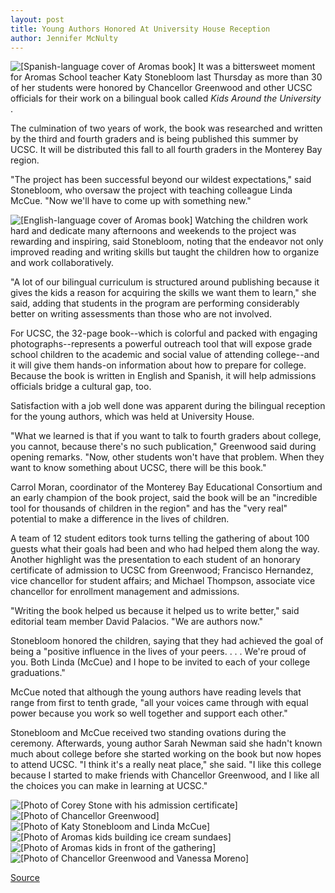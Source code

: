 ```yaml
---
layout: post
title: Young Authors Honored At University House Reception
author: Jennifer McNulty
---
```


![\[Spanish-language cover of Aromas book\]][1] It was a bittersweet moment for Aromas School teacher Katy Stonebloom last Thursday as more than 30 of her students were honored by Chancellor Greenwood and other UCSC officials for their work on a bilingual book called _Kids Around the University_ .

The culmination of two years of work, the book was researched and written by the third and fourth graders and is being published this summer by UCSC. It will be distributed this fall to all fourth graders in the Monterey Bay region.

"The project has been successful beyond our wildest expectations," said Stonebloom, who oversaw the project with teaching colleague Linda McCue. "Now we'll have to come up with something new."

![\[English-language cover of Aromas book\]][2] Watching the children work hard and dedicate many afternoons and weekends to the project was rewarding and inspiring, said Stonebloom, noting that the endeavor not only improved reading and writing skills but taught the children how to organize and work collaboratively.

"A lot of our bilingual curriculum is structured around publishing because it gives the kids a reason for acquiring the skills we want them to learn," she said, adding that students in the program are performing considerably better on writing assessments than those who are not involved.

For UCSC, the 32-page book--which is colorful and packed with engaging photographs--represents a powerful outreach tool that will expose grade school children to the academic and social value of attending college--and it will give them hands-on information about how to prepare for college. Because the book is written in English and Spanish, it will help admissions officials bridge a cultural gap, too.

Satisfaction with a job well done was apparent during the bilingual reception for the young authors, which was held at University House.

"What we learned is that if you want to talk to fourth graders about college, you cannot, because there's no such publication," Greenwood said during opening remarks. "Now, other students won't have that problem. When they want to know something about UCSC, there will be this book."

Carrol Moran, coordinator of the Monterey Bay Educational Consortium and an early champion of the book project, said the book will be an "incredible tool for thousands of children in the region" and has the "very real" potential to make a difference in the lives of children.

A team of 12 student editors took turns telling the gathering of about 100 guests what their goals had been and who had helped them along the way. Another highlight was the presentation to each student of an honorary certificate of admission to UCSC from Greenwood; Francisco Hernandez, vice chancellor for student affairs; and Michael Thompson, associate vice chancellor for enrollment management and admissions.

"Writing the book helped us because it helped us to write better," said editorial team member David Palacios. "We are authors now."

Stonebloom honored the children, saying that they had achieved the goal of being a "positive influence in the lives of your peers. . . . We're proud of you. Both Linda (McCue) and I hope to be invited to each of your college graduations."

McCue noted that although the young authors have reading levels that range from first to tenth grade, "all your voices came through with equal power because you work so well together and support each other."

Stonebloom and McCue received two standing ovations during the ceremony. Afterwards, young author Sarah Newman said she hadn't known much about college before she started working on the book but now hopes to attend UCSC. "I think it's a really neat place," she said. "I like this college because I started to make friends with Chancellor Greenwood, and I like all the choices you can make in learning at UCSC."

![\[Photo of Corey Stone with his admission certificate\]][3]
![\[Photo of Chancellor Greenwood\]][4]
![\[Photo of Katy Stonebloom and Linda McCue\]][5]
![\[Photo of Aromas kids building ice cream sundaes\]][6]
![\[Photo of Aromas kids in front of the gathering\]][7]
![\[Photo of Chancellor Greenwood and Vanessa Moreno\]][8]

[1]: http://www1.ucsc.edu/oncampus/art/aromas.spanish.200.gif
[2]: http://www1.ucsc.edu/oncampus/art/aromas.english.200.gif
[3]: http://www1.ucsc.edu/oncampus/art/aromas.certif.gif
[4]: http://www1.ucsc.edu/oncampus/art/aromas.mrc.gif
[5]: http://www1.ucsc.edu/oncampus/art/aromas.teach.gif
[6]: http://www1.ucsc.edu/oncampus/art/aromas.icecream.gif
[7]: http://www1.ucsc.edu/oncampus/art/aromas.group.gif
[8]: http://www1.ucsc.edu/oncampus/art/aromas.two.gif

[Source](http://www1.ucsc.edu/oncampus/currents/97-06-23/aromas.htm "Permalink to Aromas kids honored at University House: 06-23-97")
